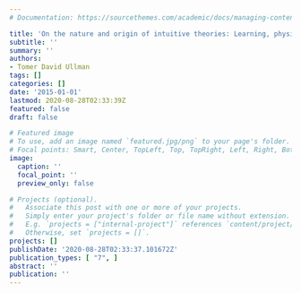 ```yaml
---
# Documentation: https://sourcethemes.com/academic/docs/managing-content/

title: 'On the nature and origin of intuitive theories: Learning, physics and psychology'
subtitle: ''
summary: ''
authors:
- Tomer David Ullman
tags: []
categories: []
date: '2015-01-01'
lastmod: 2020-08-28T02:33:39Z
featured: false
draft: false

# Featured image
# To use, add an image named `featured.jpg/png` to your page's folder.
# Focal points: Smart, Center, TopLeft, Top, TopRight, Left, Right, BottomLeft, Bottom, BottomRight.
image:
  caption: ''
  focal_point: ''
  preview_only: false

# Projects (optional).
#   Associate this post with one or more of your projects.
#   Simply enter your project's folder or file name without extension.
#   E.g. `projects = ["internal-project"]` references `content/project/deep-learning/index.md`.
#   Otherwise, set `projects = []`.
projects: []
publishDate: '2020-08-28T02:33:37.101672Z'
publication_types: [ "7", ]
abstract: ''
publication: ''
---
```

